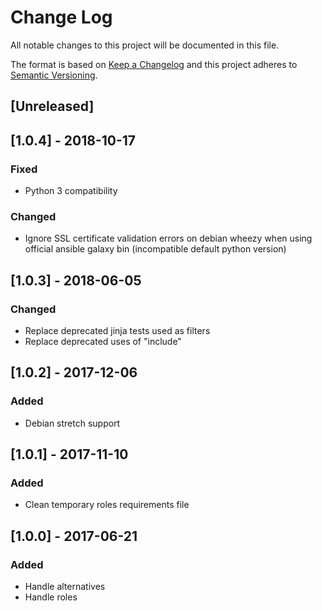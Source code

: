 # Change Log
All notable changes to this project will be documented in this file.

The format is based on [Keep a Changelog](http://keepachangelog.com/)
and this project adheres to [Semantic Versioning](http://semver.org/).

## [Unreleased]

## [1.0.4] - 2018-10-17
### Fixed
- Python 3 compatibility

### Changed
- Ignore SSL certificate validation errors on debian wheezy when using
  official ansible galaxy bin (incompatible default python version)

## [1.0.3] - 2018-06-05
### Changed
- Replace deprecated jinja tests used as filters
- Replace deprecated uses of "include"

## [1.0.2] - 2017-12-06
### Added
- Debian stretch support

## [1.0.1] - 2017-11-10
### Added
- Clean temporary roles requirements file

## [1.0.0] - 2017-06-21
### Added
- Handle alternatives
- Handle roles
